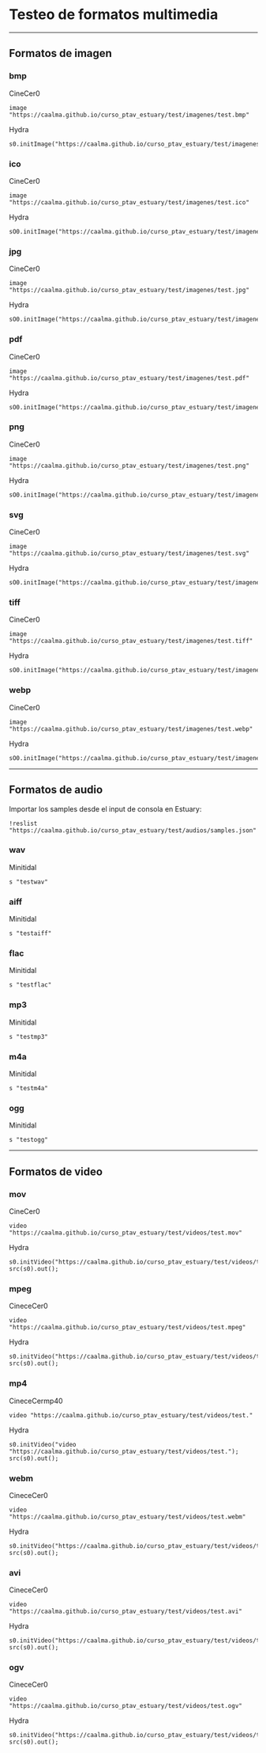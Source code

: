 # Testeo de formatos multimedia

---

## Formatos de imagen


### bmp

CineCer0

	image "https://caalma.github.io/curso_ptav_estuary/test/imagenes/test.bmp"

Hydra

	s0.initImage("https://caalma.github.io/curso_ptav_estuary/test/imagenes/test.bmp");src(s0).out();


### ico

CineCer0

	image "https://caalma.github.io/curso_ptav_estuary/test/imagenes/test.ico"

Hydra

	sO0.initImage("https://caalma.github.io/curso_ptav_estuary/test/imagenes/test.ico");src(s0).out();


### jpg

CineCer0

	image "https://caalma.github.io/curso_ptav_estuary/test/imagenes/test.jpg"

Hydra

	sO0.initImage("https://caalma.github.io/curso_ptav_estuary/test/imagenes/test.jpg");src(s0).out();


### pdf

CineCer0

	image "https://caalma.github.io/curso_ptav_estuary/test/imagenes/test.pdf"

Hydra

	sO0.initImage("https://caalma.github.io/curso_ptav_estuary/test/imagenes/test.pdf");src(s0).out();


### png

CineCer0

	image "https://caalma.github.io/curso_ptav_estuary/test/imagenes/test.png"


Hydra

	sO0.initImage("https://caalma.github.io/curso_ptav_estuary/test/imagenes/test.png");src(s0).out();


### svg

CineCer0

	image "https://caalma.github.io/curso_ptav_estuary/test/imagenes/test.svg"

Hydra

	sO0.initImage("https://caalma.github.io/curso_ptav_estuary/test/imagenes/test.svg");src(s0).out();


### tiff

CineCer0

	image "https://caalma.github.io/curso_ptav_estuary/test/imagenes/test.tiff"

Hydra

	sO0.initImage("https://caalma.github.io/curso_ptav_estuary/test/imagenes/test.tiff");src(s0).out();


### webp

CineCer0

	image "https://caalma.github.io/curso_ptav_estuary/test/imagenes/test.webp"

Hydra

	sO0.initImage("https://caalma.github.io/curso_ptav_estuary/test/imagenes/test.webp");src(s0).out();


---

## Formatos de audio

Importar los samples desde el input de consola en Estuary:

	!reslist "https://caalma.github.io/curso_ptav_estuary/test/audios/samples.json"


### wav

Minitidal

	s "testwav"


### aiff

Minitidal

	s "testaiff"


### flac

Minitidal

	s "testflac"


### mp3

Minitidal

	s "testmp3"


### m4a

Minitidal

	s "testm4a"


### ogg

Minitidal

	s "testogg"


---


## Formatos de video


### mov

CineCer0

	video "https://caalma.github.io/curso_ptav_estuary/test/videos/test.mov"

Hydra

	s0.initVideo("https://caalma.github.io/curso_ptav_estuary/test/videos/test.mov"); src(s0).out();


### mpeg

CineceCer0

	video "https://caalma.github.io/curso_ptav_estuary/test/videos/test.mpeg"

Hydra

	s0.initVideo("https://caalma.github.io/curso_ptav_estuary/test/videos/test.mpeg"); src(s0).out();


### mp4

CineceCermp40

	video "https://caalma.github.io/curso_ptav_estuary/test/videos/test."

Hydra

	s0.initVideo("video "https://caalma.github.io/curso_ptav_estuary/test/videos/test."); src(s0).out();


### webm

CineceCer0

	video "https://caalma.github.io/curso_ptav_estuary/test/videos/test.webm"

Hydra

	s0.initVideo("https://caalma.github.io/curso_ptav_estuary/test/videos/test.webm"); src(s0).out();


### avi

CineceCer0

	video "https://caalma.github.io/curso_ptav_estuary/test/videos/test.avi"

Hydra

	s0.initVideo("https://caalma.github.io/curso_ptav_estuary/test/videos/test.avi"); src(s0).out();


### ogv

CineceCer0

	video "https://caalma.github.io/curso_ptav_estuary/test/videos/test.ogv"

Hydra

	s0.initVideo("https://caalma.github.io/curso_ptav_estuary/test/videos/test.ogv"); src(s0).out();
